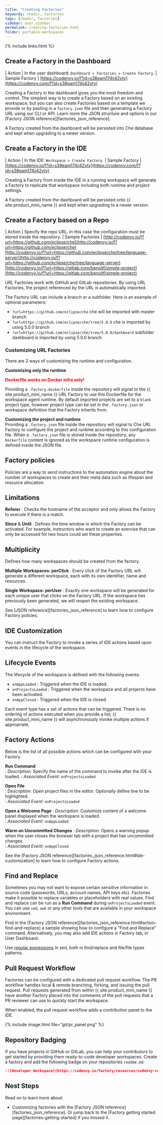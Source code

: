 ```yaml
---
title: "Creating Factories"
keywords: chedir, factories
tags: [chedir, factories]
sidebar: user_sidebar
permalink: creating-factories.html
folder: portable-workspaces
---
```


{% include links.html %}


## Create a Factory in the Dashboard

| Action | In the user dashboard: `Dashboard > Factories > Create Factory`.
| Sample Factory | [https://codenvy.io/f?id=s38eam174ji42vty](https://codenvy.com/f?id=s38eam174ji42vty)

Creating a Factory in the dashboard gives you the most freedom and control. The simplest way is to create a Factory based on an existing workspace, but you can also create Factories based on a template we provide or by pasting in a `factory.json` file and then generating a Factory URL using our CLI or API. Learn more the JSON structure and options in our [Factory JSON reference][factories_json_reference].

A Factory created from the dashboard will be persisted into Che database and kept when upgrading to a newer version.

## Create a Factory in the IDE

| Action | In the IDE: `Workspace > Create Factory`.
| Sample Factory | [https://codenvy.io/f?id=s38eam174ji42vty](https://codenvy.com/f?id=s38eam174ji42vty)

Creating a Factory from inside the IDE in a running workspace will generate a Factory to replicate that workspace including both runtime and project settings.

A Factory created from the dashboard will be persisted onto {{ site.product_mini_name }} and kept when upgrading to a newer version.

## Create a Factory based on a Repo

| Action | Specify the repo URL. In this case the configuration must be stored inside the repository.
| Sample Factories | [http://codenvy.io/f?url=https://github.com/eclipse/che](http://codenvy.io/f?url=https://github.com/eclipse/che)<br>[http://codenvy.io/f?url=https://github.com/eclipse/che/tree/language-server](http://codenvy.io/f?url=https://github.com/eclipse/che/tree/language-server)<br>[http://codenvy.io/f?url=https://gitlab.com/benoitf/simple-project](http://codenvy.io/f?url=https://gitlab.com/benoitf/simple-project)

URL Factories work with GitHub and GitLab repositories. By using URL Factories, the project referenced by the URL is automatically imported.

The Factory URL can include a branch or a subfolder. Here is an example of optional parameters:
- `?url=https://github.com/eclipse/che` che will be imported with master branch
- `?url=https://github.com/eclipse/che/tree/5.0.0` che is imported by using 5.0.0 branch
- `?url=https://github.com/eclipse/che/tree/5.0.0/dashboard` subfolder dashboard is imported by using 5.0.0 branch

### Customizing URL Factories
There are 2 ways of customizing the runtime and configuration.

**Customizing only the runtime**

**<span style="color:red;">Dockerfile works on Docker infra only!</span>** 

Providing a `.factory.dockerfile` inside the repository will signal to the {{ site.product_mini_name }} URL Factory to use this Dockerfile for the workspace agent runtime. By default imported projects are set to a `blank` project type, however project type can be set in the `.factory.json` or workspace definition that the Factory inherits from.

**Customizing the project and runtime**  
Providing a `.factory.json` file inside the repository will signal to Che URL Factory to configure the project and runtime according to this configuration file. When a `.factory.json` file is stored inside the repository, any `Dockerfile` content is ignored as the workspace runtime configuration is defined inside the JSON file.

## Factory policies
Policies are a way to send instructions to the automation engine about the number of workspaces to create and their meta data such as lifespan and resource allocation.

## Limitations  
**Referer**
: Checks the hostname of the acceptor and only allows the Factory to execute if there is a match.

**Since** & **Until**
: Defines the time window in which the Factory can be activated. For example, instructors who want to create an exercise that can only be accessed for two hours could set these properties.

## Multiplicity  
Defines how many workspaces should be created from the factory.

**Multiple Workspaces: perClick**
: Every click of the Factory URL will generate a different workspace, each with its own identifier, name and resources.

**Single Workspace: perUser**
: Exactly one workspace will be generated for each unique user that clicks on the Factory URL. If the workspace has previously been generated, we will reopen the existing workspace.

See [JSON reference][factories_json_reference] to learn how to configure Factory policies.

## IDE Customization
You can instruct the Factory to invoke a series of IDE actions based upon events in the lifecycle of the workspace.

## Lifecycle Events
The lifecycle of the workspace is defined with the following events:
- `onAppLoaded` : Triggered when the IDE is loaded.
- `onProjectsLoaded` : Triggered when the workspace and all projects have been activated.
- `onAppClosed` : Triggered when the IDE is closed.

Each event type has a set of actions that can be triggered. There is no ordering of actions executed when you provide a list; {{ site.product_mini_name }} will asynchronously invoke multiple actions if appropriate.

## Factory Actions

Below is the list of all possible actions which can be configured with your Factory.

**Run Command**  
: _Description:_ Specify the name of the command to invoke after the IDE is loaded.
: _Associated Event:_ `onProjectsLoaded`

**Open File**  
: _Description:_ Open project files in the editor. Optionally define line to be highlighted.   
: _Associated Event:_ `onProjectsLoaded`

**Open a Welcome Page**
: _Description:_ Customize content of a welcome panel displayed when the workspace is loaded.  
: _Associated Event:_ `onAppLoaded`

**Warm on Uncommitted Changes**
: _Description:_ Opens a warning popup when the user closes the browser tab with a project that has uncommitted changes.  
: _Associated Event:_ `onAppClosed`

See the [Factory JSON reference][factories_json_reference.html#ide-customization] to learn how to configure Factory actions.

## Find and Replace

Sometimes you may not want to expose certain sensitive information in source code (passwords, URLs, account names, API keys etc). Factories make it possible to replace variables or placeholders with real values. Find and replace can be run as a **Run Command** during `onProjectsLoaded` event. You can use `sed`, `awk` or any other tools that are available in your workspace environment.

Find in the [Factory JSON reference][factories_json_reference.html#action-find-and-replace] a sample showing how to configure a "Find and Replace" command.
Alternatively, you may also add IDE actions in Factory tab, in User Dashboard.

Use [regular expressions](https://www.gnu.org/software/sed/manual/html_node/Regular-Expressions.html) in sed, both in find/replace and file/file types patterns.


## Pull Request Workflow

Factories can be configured with a dedicated pull request workflow. The PR workflow handles local & remote branching, forking, and issuing the pull request. Pull requests generated from within {{ site.product_mini_name }} have another Factory placed into the comments of the pull requests that a PR reviewer can use to quickly start the workspace.

When enabled, the pull request workflow adds a contribution panel to the IDE.

{% include image.html file="git/pr_panel.png" %}

## Repository Badging  

If you have projects in GitHub or GitLab, you can help your contributors to get started by providing them ready-to-code developer workspaces. Create a factory and add the following badge on your repositories `readme.md`:

```markdown  
[![Developer Workspace](https://codenvy.io/factory/resources/codenvy-contribute.svg)](your-factory-url)
```



## Nest Steps

Read on to learn more about:
- Customizing factories with the [Factory JSON reference][factories_json_reference].
Or jump back to the [Factory getting started page][factories-getting-started] if you missed it.
